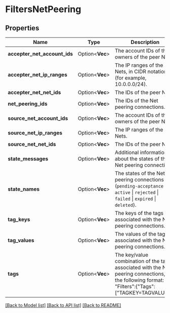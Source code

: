 # FiltersNetPeering

## Properties

Name | Type | Description | Notes
------------ | ------------- | ------------- | -------------
**accepter_net_account_ids** | Option<**Vec<String>**> | The account IDs of the owners of the peer Nets. | [optional]
**accepter_net_ip_ranges** | Option<**Vec<String>**> | The IP ranges of the peer Nets, in CIDR notation (for example, 10.0.0.0/24). | [optional]
**accepter_net_net_ids** | Option<**Vec<String>**> | The IDs of the peer Nets. | [optional]
**net_peering_ids** | Option<**Vec<String>**> | The IDs of the Net peering connections. | [optional]
**source_net_account_ids** | Option<**Vec<String>**> | The account IDs of the owners of the peer Nets. | [optional]
**source_net_ip_ranges** | Option<**Vec<String>**> | The IP ranges of the peer Nets. | [optional]
**source_net_net_ids** | Option<**Vec<String>**> | The IDs of the peer Nets. | [optional]
**state_messages** | Option<**Vec<String>**> | Additional information about the states of the Net peering connections. | [optional]
**state_names** | Option<**Vec<String>**> | The states of the Net peering connections (`pending-acceptance` \\| `active` \\| `rejected` \\| `failed` \\| `expired` \\| `deleted`). | [optional]
**tag_keys** | Option<**Vec<String>**> | The keys of the tags associated with the Net peering connections. | [optional]
**tag_values** | Option<**Vec<String>**> | The values of the tags associated with the Net peering connections. | [optional]
**tags** | Option<**Vec<String>**> | The key/value combination of the tags associated with the Net peering connections, in the following format: &quot;Filters&quot;:{&quot;Tags&quot;:[&quot;TAGKEY=TAGVALUE&quot;]}. | [optional]

[[Back to Model list]](../README.md#documentation-for-models) [[Back to API list]](../README.md#documentation-for-api-endpoints) [[Back to README]](../README.md)


